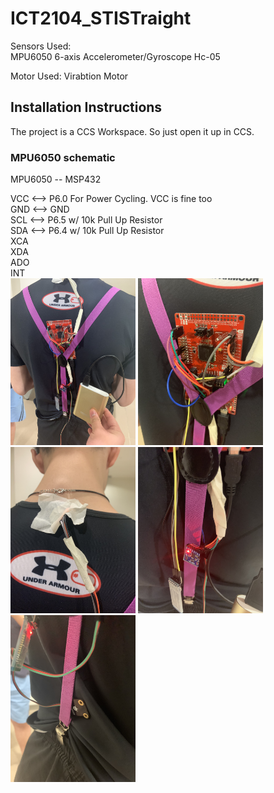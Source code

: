 # ICT2104_STISTraight
Sensors Used:  
MPU6050 6-axis Accelerometer/Gyroscope
Hc-05

Motor Used:
Virabtion Motor

## Installation Instructions
The project is a CCS Workspace. So just open it up in CCS.

### MPU6050 schematic
MPU6050 -- MSP432

  VCC   <-->  P6.0 For Power Cycling. VCC is fine too  
  GND   <-->  GND  
  SCL   <-->  P6.5 w/ 10k Pull Up Resistor  
  SDA   <-->  P6.4 w/ 10k Pull Up Resistor  
  XCA  
  XDA  
  ADO  
  INT  
<img src="https://github.com/Huang-YiYi/2104/blob/master/Images/IMG_7213.JPG" width="200" title="">
<img src="https://github.com/Huang-YiYi/2104/blob/master/Images/IMG_7214.JPG" width="200" title="">
<img src="https://github.com/Huang-YiYi/2104/blob/master/Images/IMG_7215.JPG" width="200" title="">
<img src="https://github.com/Huang-YiYi/2104/blob/master/Images/IMG_7216.JPG" width="200" title="">
<img src="https://github.com/Huang-YiYi/2104/blob/master/Images/IMG_7217.JPG" width="200" title="">

